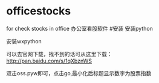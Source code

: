 # officestocks
for check stocks in office 办公室看股软件
#安装
安装python

安装wxpython

可以去官网下载，找不到的话可从这里下载：http://pan.baidu.com/s/1qXbznWS

双击oss.pyw即可，点击go,最小化后标题显示数字为股票指数
